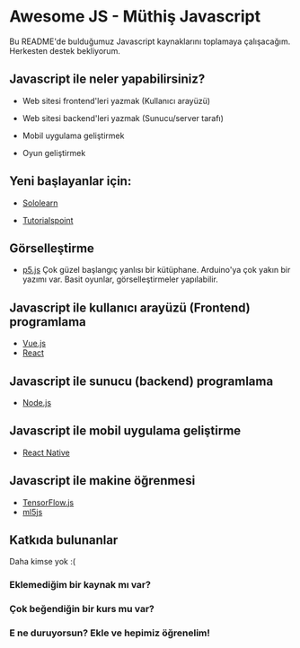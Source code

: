 
# Awesome JS - Müthiş Javascript

  

Bu README'de bulduğumuz Javascript kaynaklarını toplamaya çalışacağım. Herkesten destek bekliyorum.

  

## Javascript ile neler yapabilirsiniz?

- Web sitesi frontend'leri yazmak (Kullanıcı arayüzü)

- Web sitesi backend'leri yazmak (Sunucu/server tarafı)

- Mobil uygulama geliştirmek

- Oyun geliştirmek

  

## Yeni başlayanlar için:

-  [Sololearn](https://www.sololearn.com/Course/JavaScript/)

-  [Tutorialspoint](https://www.tutorialspoint.com/javascript/index.htm)

## Görselleştirme
- [p5.js](https://p5js.org/get-started/) Çok güzel başlangıç yanlısı bir kütüphane. Arduino'ya çok yakın bir yazımı var. Basit oyunlar, görselleştirmeler yapılabilir.

## Javascript ile kullanıcı arayüzü (Frontend) programlama
- [Vue.js](https://vuejs.org/)
- [React](https://tr.reactjs.org/)

## Javascript ile sunucu (backend) programlama
- [Node.js](https://nodejs.org/en/)

## Javascript ile mobil uygulama geliştirme
- [React Native](https://reactnative.dev/)

## Javascript ile makine öğrenmesi
- [TensorFlow.js](https://www.tensorflow.org/js)
- [ml5js](https://ml5js.org/)

## Katkıda bulunanlar 
Daha kimse yok :(

### Eklemediğim bir kaynak mı var?

### Çok beğendiğin bir kurs mu var?

### E ne duruyorsun? Ekle ve hepimiz öğrenelim!
